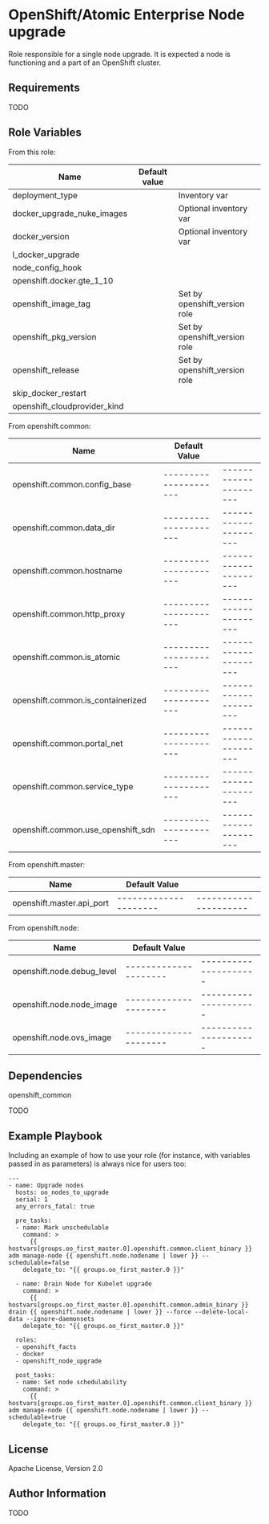 OpenShift/Atomic Enterprise Node upgrade
=========

Role responsible for a single node upgrade.
It is expected a node is functioning and a part of an OpenShift cluster.

Requirements
------------

TODO

Role Variables
--------------
From this role:

| Name                           | Default value         |                                                        |
|--------------------------------|-----------------------|--------------------------------------------------------|
| deployment_type                |                       | Inventory var                                          |
| docker_upgrade_nuke_images     |                       | Optional inventory var                                 |
| docker_version                 |                       | Optional inventory var                                 |
| l_docker_upgrade               |                       |                                                        |
| node_config_hook               |                       |                                                        |
| openshift.docker.gte_1_10      |                       |                                                        |
| openshift_image_tag            |                       | Set by openshift_version role                          |
| openshift_pkg_version          |                       | Set by openshift_version role                          |
| openshift_release              |                       | Set by openshift_version role                          |
| skip_docker_restart            |                       |                                                        |
| openshift_cloudprovider_kind   |                       |                                                        |

From openshift.common:

| Name                               |  Default Value      |                     |
|------------------------------------|---------------------|---------------------|
| openshift.common.config_base       |---------------------|---------------------|
| openshift.common.data_dir          |---------------------|---------------------|
| openshift.common.hostname          |---------------------|---------------------|
| openshift.common.http_proxy        |---------------------|---------------------|
| openshift.common.is_atomic         |---------------------|---------------------|
| openshift.common.is_containerized  |---------------------|---------------------|
| openshift.common.portal_net        |---------------------|---------------------|
| openshift.common.service_type      |---------------------|---------------------|
| openshift.common.use_openshift_sdn |---------------------|---------------------|

From openshift.master:

| Name                               |  Default Value      |                     |
|------------------------------------|---------------------|---------------------|
| openshift.master.api_port          |---------------------|---------------------|

From openshift.node:

| Name                               |  Default Value      |                     |
|------------------------------------|---------------------|---------------------|
| openshift.node.debug_level         |---------------------|---------------------|
| openshift.node.node_image          |---------------------|---------------------|
| openshift.node.ovs_image           |---------------------|---------------------|


Dependencies
------------
openshift_common

TODO

Example Playbook
----------------

Including an example of how to use your role (for instance, with variables passed in as parameters) is always nice for users too:

```
---
- name: Upgrade nodes
  hosts: oo_nodes_to_upgrade
  serial: 1
  any_errors_fatal: true

  pre_tasks:
  - name: Mark unschedulable
    command: >
      {{ hostvars[groups.oo_first_master.0].openshift.common.client_binary }} adm manage-node {{ openshift.node.nodename | lower }} --schedulable=false
    delegate_to: "{{ groups.oo_first_master.0 }}"

  - name: Drain Node for Kubelet upgrade
    command: >
      {{ hostvars[groups.oo_first_master.0].openshift.common.admin_binary }} drain {{ openshift.node.nodename | lower }} --force --delete-local-data --ignore-daemonsets
    delegate_to: "{{ groups.oo_first_master.0 }}"

  roles:
  - openshift_facts
  - docker
  - openshift_node_upgrade

  post_tasks:
  - name: Set node schedulability
    command: >
      {{ hostvars[groups.oo_first_master.0].openshift.common.client_binary }} adm manage-node {{ openshift.node.nodename | lower }} --schedulable=true
    delegate_to: "{{ groups.oo_first_master.0 }}"
```

License
-------

Apache License, Version 2.0

Author Information
------------------

TODO
